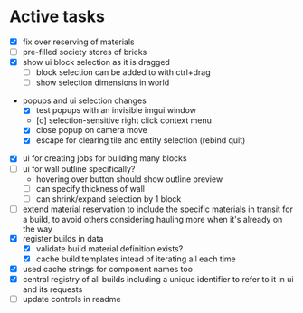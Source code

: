 # Active tasks

* [X] fix over reserving of materials
* [ ] pre-filled society stores of bricks
* [X] show ui block selection as it is dragged
    * [ ] block selection can be added to with ctrl+drag
    * [ ] show selection dimensions in world
* popups and ui selection changes
    * [X] test popups with an invisible imgui window
    * [o] selection-sensitive right click context menu
    * [X] close popup on camera move
    * [X] escape for clearing tile and entity selection (rebind quit)
* [X] ui for creating jobs for building many blocks
* [ ] ui for wall outline specifically?
    * hovering over button should show outline preview
    * [ ] can specify thickness of wall
    * [ ] can shrink/expand selection by 1 block
* [ ] extend material reservation to include the specific materials in transit for a build,
    to avoid others considering hauling more when it's already on the way
* [X] register builds in data
    * [X] validate build material definition exists?
    * [X] cache build templates intead of iterating all each time
* [X] used cache strings for component names too
* [X] central registry of all builds including a unique identifier to refer to it in ui and its
    requests
* [ ] update controls in readme
